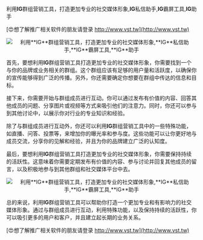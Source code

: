 利用**IG**群组营销工具，打造更加专业的社交媒体形象,**IG**私信助手,**IG**霸屏工具,**IG**助手

[😍想了解推广相关软件的朋友请登录 http://www.vst.tw](http://www.vst.tw)

 <center><img src="https://vst.tw/MP4/tuiguang/png/0.png" alt="利用**IG**群组营销工具，打造更加专业的社交媒体形象,**IG**私信助手,**IG**霸屏工具,**IG**助手"></center>

首先，要想利用**IG**群组营销工具打造更加专业的社交媒体形象，你需要找到一个与你的品牌或业务相关的群组。这个群组应该有足够的用户量和活跃度，以确保你的宣传能够得到广泛的传播。另外，你还需要确定你想要在群组中传达的信息和目标。

接下来，你需要开始与群组成员进行互动。你可以通过发布有价值的内容、回答其他成员的问题、分享图片或视频等方式来吸引他们的注意力。同时，你还可以参与到其他讨论中，以展示你对行业的专业知识和经验。

除了与群组成员进行互动外，你还可以利用**IG**群组营销工具中的一些特殊功能，如直播、问答、投票等，来增加你的曝光率和参与度。这些功能可以让你更好地与成员交流，分享你的见解和经验，并且为你的品牌建立广泛的认知度。

最后，要想利用**IG**群组营销工具打造更加专业的社交媒体形象，你需要保持持续的活跃性。这意味着你需要定期发布有价值的内容、参与讨论并回复其他成员的留言，以及积极地参与到其他群组和社交媒体平台中去。

 <center><img src="https://vst.tw/MP4/tuiguang/png/2.png" alt="利用**IG**群组营销工具，打造更加专业的社交媒体形象,**IG**私信助手,**IG**霸屏工具,**IG**助手"></center>

总的来说，利用**IG**群组营销工具可以帮助你打造一个更加专业和有影响力的社交媒体形象。通过与群组成员进行互动，利用特殊功能，以及保持持续的活跃性，你可以吸引更多的用户和客户，并且建立起长期的业务关系。

[😍想了解推广相关软件的朋友请登录 http://www.vst.tw](http://www.vst.tw)



